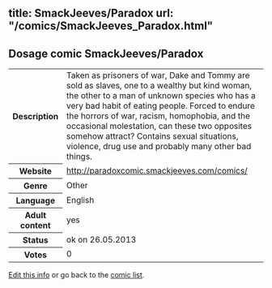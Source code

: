 title: SmackJeeves/Paradox
url: "/comics/SmackJeeves_Paradox.html"
---
Dosage comic SmackJeeves/Paradox
-----------------------------------------

<p id="msg"></p>
<script type="text/javascript">
if (window.location.search === '?edit_info_mail=sent_ok') {
  var elem = document.getElementById("msg");
  elem.innerHTML = 'Edited information sucessfully sent for review, which is usually done daily. Thanks!';
  elem.className = 'ok';
}
</script>
<table class="comicinfo">
<tr>
<th>Description</th><td>Taken as prisoners of war, Dake and Tommy are sold as slaves, one to a wealthy but kind woman, the other to a man of unknown species who has a very bad habit of eating people. Forced to endure the horrors of war, racism, homophobia, and the occasional molestation, can these two opposites somehow attract? Contains sexual situations, violence, drug use and probably many other bad things.</td>
</tr>
<tr>
<th>Website</th><td><a href="http://paradoxcomic.smackjeeves.com/comics/">http://paradoxcomic.smackjeeves.com/comics/</a></td>
</tr>
<tr>
<th>Genre</th><td>Other</td>
</tr>
<tr>
<th>Language</th><td>English</td>
</tr>
<tr>
<th>Adult content</th><td>yes</td>
</tr>
<tr>
<th>Status</th><td>ok on 26.05.2013</td>
</tr>
<tr>
<th>Votes</th><td>0</td>
</tr>
</table>

[Edit this info](SmackJeeves_Paradox_edit.html) or go back to the [comic list](../comic-index.html).
